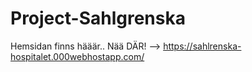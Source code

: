 # Project-Sahlgrenska
 
Hemsidan finns hääär.. Nää DÄR! --> https://sahlrenska-hospitalet.000webhostapp.com/

